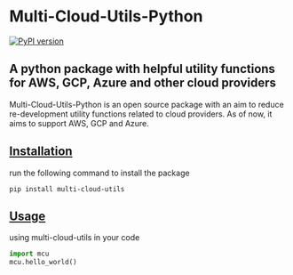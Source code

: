 # Multi-Cloud-Utils-Python


[![PyPI version](https://badge.fury.io/py/multi-cloud-utils.svg)](https://badge.fury.io/py/multi-cloud-utils)

## A python package with helpful utility functions for AWS, GCP, Azure and other cloud providers

Multi-Cloud-Utils-Python is an open source package with an aim to reduce re-development
utility functions related to cloud providers. As of now, it aims to support AWS, GCP and
Azure.

## <u>Installation</u>


run the following command to install the package

`pip install multi-cloud-utils`

## <u>Usage</u>


using multi-cloud-utils in your code

```python
import mcu
mcu.hello_world()
```
